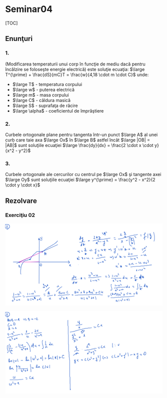  # Seminar04

[TOC]

## Enunţuri

### 1.

(Modificarea temperaturii unui corp în funcţie de mediu dacă pentru încălzire se foloseşte energie electrică) este soluţie ecuaţia: $\large T^{\prime} + \frac{dS}{mC}T = \frac{w}{4,18 \cdot m \cdot C}$ unde:

- $\large T$ - temperatura corpului
- $\large w$ - puterea electrică
- $\large m$ - masa corpului
- $\large C$ - căldura masică
- $\large S$ - suprafaţa de răcire
- $\large \alpha$ - coeficientul de împrăştiere

### 2.

Curbele ortogonale plane pentru tangenta într-un punct $\large A$ al unei curb care taie axa $\large Ox$ în $\large B$ astfel încât $\large |OB| = |AB|$ sunt soluţiile ecuaţiei $\large \frac{dy}{dx} = \frac{2 \cdot x \cdot y}{x^2 - y^2}$

### 3.

Curbele ortogonale ale cercurilor cu centrul pe $\large Ox$ şi tangente axei $\large Oy$ sunt soluţiile ecuaţiei $\large y^{\prime} = \frac{y^2 - x^2}{2 \cdot y \cdot x}$ 

## Rezolvare

### Exerciţiu 02

![Ex2_1.png](./img/Ex2_1.png)

![Ex2_2.png](./img/Ex2_2.png)

